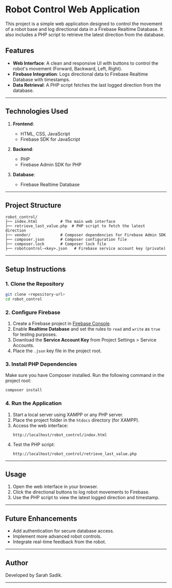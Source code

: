 # Robot Control Web Application

This project is a simple web application designed to control the movement of a robot base and log directional data in a Firebase Realtime Database. It also includes a PHP script to retrieve the latest direction from the database.

## Features
- **Web Interface**: A clean and responsive UI with buttons to control the robot's movement (Forward, Backward, Left, Right).
- **Firebase Integration**: Logs directional data to Firebase Realtime Database with timestamps.
- **Data Retrieval**: A PHP script fetches the last logged direction from the database.

---

## Technologies Used
1. **Frontend**:
   - HTML, CSS, JavaScript
   - Firebase SDK for JavaScript

2. **Backend**:
   - PHP
   - Firebase Admin SDK for PHP

3. **Database**:
   - Firebase Realtime Database

---

## Project Structure
```
robot_control/
├── index.html          # The main web interface
├── retrieve_last_value.php  # PHP script to fetch the latest direction
├── vendor/             # Composer dependencies for Firebase Admin SDK
├── composer.json       # Composer configuration file
├── composer.lock       # Composer lock file
├── robotcontrol-<key>.json   # Firebase service account key (private)
```

---

## Setup Instructions

### 1. Clone the Repository
```bash
git clone <repository-url>
cd robot_control
```

### 2. Configure Firebase
1. Create a Firebase project in [Firebase Console](https://console.firebase.google.com/).
2. Enable **Realtime Database** and set the rules to `read` and `write` as `true` for testing purposes.
3. Download the **Service Account Key** from Project Settings > Service Accounts.
4. Place the `.json` key file in the project root.

### 3. Install PHP Dependencies
Make sure you have Composer installed. Run the following command in the project root:
```bash
composer install
```

### 4. Run the Application
1. Start a local server using XAMPP or any PHP server.
2. Place the project folder in the `htdocs` directory (for XAMPP).
3. Access the web interface:
   ```
   http://localhost/robot_control/index.html
   ```
4. Test the PHP script:
   ```
   http://localhost/robot_control/retrieve_last_value.php
   ```

---

## Usage
1. Open the web interface in your browser.
2. Click the directional buttons to log robot movements to Firebase.
3. Use the PHP script to view the latest logged direction and timestamp.

---

## Future Enhancements
- Add authentication for secure database access.
- Implement more advanced robot controls.
- Integrate real-time feedback from the robot.

---

## Author
Developed by Sarah Sadik.

---

